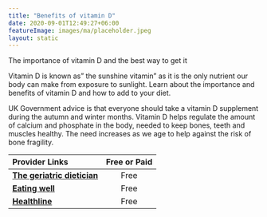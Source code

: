 ```yaml
---
title: "Benefits of vitamin D"
date: 2020-09-01T12:49:27+06:00
featureImage: images/ma/placeholder.jpeg
layout: static
---
```


The importance of vitamin D and the best way to get it

Vitamin D is known as” the sunshine vitamin” as it is the only nutrient our body can make from exposure to sunlight. Learn about the importance and benefits of vitamin D and how to add to your diet.

UK Government advice is that everyone should take a vitamin D supplement during the autumn and winter months. Vitamin D helps regulate the amount of calcium and phosphate in the body, needed to keep bones, teeth and muscles healthy. The need increases as we age to help against the risk of bone fragility.

| Provider Links      | Free or Paid  |  
| :-----------          | :--------------:      |  
| [**The geriatric dietician**](https://thegeriatricdietitian.com/vitamin-d-in-the-elderly/) | Free | 
| [**Eating well**](https://www.eatingwell.com/gallery/12814/recipes-to-get-more-vitamin-d/) | Free | 
| [**Healthline**](https://www.healthline.com/health/nutrition/vitamin-d-foods) | Free | 
  

<br/><br/>






